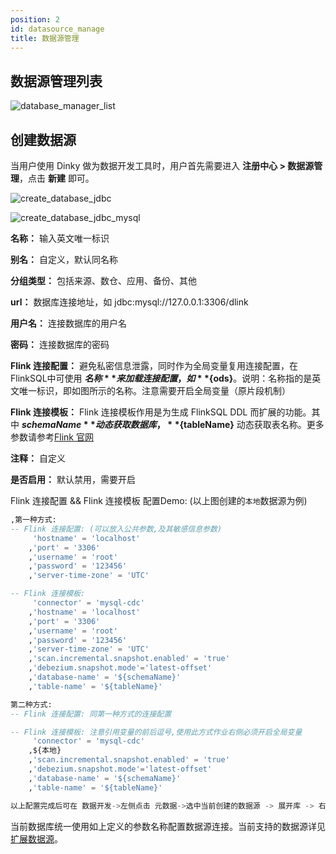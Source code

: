 ```yaml
---
position: 2
id: datasource_manage
title: 数据源管理
---
```

## 数据源管理列表

![database_manager_list](http://pic.dinky.org.cn/dinky/docs/zh-CN/administrator_guide/register_center/datasource_manage/database_manager_list.png)

## 创建数据源

当用户使用 Dinky 做为数据开发工具时，用户首先需要进入 **注册中心 > 数据源管理**，点击 **新建** 即可。

![create_database_jdbc](http://pic.dinky.org.cn/dinky/docs/zh-CN/administrator_guide/register_center/datasource_manage/create_database_jdbc.png)

![create_database_jdbc_mysql](http://pic.dinky.org.cn/dinky/docs/zh-CN/administrator_guide/register_center/datasource_manage/create_database_jdbc_mysql.png)

**名称：** 输入英文唯一标识

**别名：** 自定义，默认同名称

**分组类型：** 包括来源、数仓、应用、备份、其他

**url：** 数据库连接地址，如 jdbc:mysql://127.0.0.1:3306/dlink

**用户名：** 连接数据库的用户名

**密码：** 连接数据库的密码

**Flink 连接配置：** 避免私密信息泄露，同时作为全局变量复用连接配置，在FlinkSQL中可使用 **${名称}** 来加载连接配置，如 **${ods}**。说明：名称指的是英文唯一标识，即如图所示的名称。注意需要开启全局变量（原片段机制）

**Flink 连接模板：** Flink 连接模板作用是为生成 FlinkSQL DDL 而扩展的功能。其中 **${schemaName}** 动态获取数据库，**${tableName}** 动态获取表名称。更多参数请参考[Flink 官网](https://nightlies.apache.org/flink/flink-docs-master/docs/connectors/table/overview/)

**注释：** 自定义

**是否启用：** 默认禁用，需要开启

Flink 连接配置 && Flink 连接模板 配置Demo: (以上图创建的`本地`数据源为例)

```sql
,第一种方式:
-- Flink 连接配置: (可以放入公共参数,及其敏感信息参数)
     'hostname' = 'localhost'
    ,'port' = '3306'
    ,'username' = 'root'
    ,'password' = '123456'
    ,'server-time-zone' = 'UTC'

-- Flink 连接模板: 
     'connector' = 'mysql-cdc'
    ,'hostname' = 'localhost'
    ,'port' = '3306'
    ,'username' = 'root'
    ,'password' = '123456'
    ,'server-time-zone' = 'UTC'
    ,'scan.incremental.snapshot.enabled' = 'true'
    ,'debezium.snapshot.mode'='latest-offset'  
    ,'database-name' = '${schemaName}'
    ,'table-name' = '${tableName}'

第二种方式:
-- Flink 连接配置: 同第一种方式的连接配置

-- Flink 连接模板: 注意引用变量的前后逗号,使用此方式作业右侧必须开启全局变量
     'connector' = 'mysql-cdc'
    ,${本地}
    ,'scan.incremental.snapshot.enabled' = 'true'
    ,'debezium.snapshot.mode'='latest-offset'
    ,'database-name' = '${schemaName}'
    ,'table-name' = '${tableName}'

以上配置完成后可在 数据开发->左侧点击 元数据->选中当前创建的数据源 -> 展开库 -> 右键单击 表名 -> 点击 SQL生成 -> 查看FlinkDDL 即可看到成果
```

当前数据库统一使用如上定义的参数名称配置数据源连接。当前支持的数据源详见 [扩展数据源](../../extend/function_expansion/datasource)。
